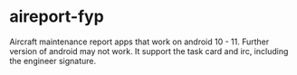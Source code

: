 # aireport-fyp
Aircraft maintenance report apps that work on android 10 - 11. Further version of android may not work. It support the task card and irc, including the engineer signature. 
